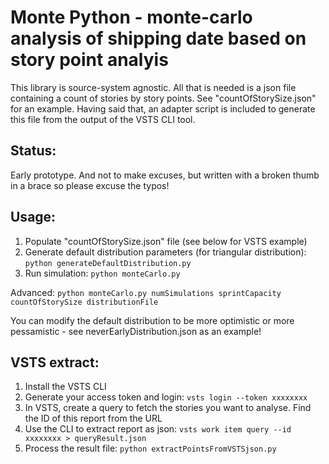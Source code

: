 # Monte Python - monte-carlo analysis of shipping date based on story point analyis

This library is source-system agnostic. All that is needed is a json file containing a count of stories by story points. See "countOfStorySize.json" for an example.
Having said that, an adapter script is included to generate this file from the output of the VSTS CLI tool.

## Status:
Early prototype. 
And not to make excuses, but written with a broken thumb in a brace so please excuse the typos!

## Usage:

1. Populate "countOfStorySize.json" file (see below for VSTS example)
2. Generate default distribution parameters (for triangular distribution): `python generateDefaultDistribution.py`
3. Run simulation: `python monteCarlo.py`

Advanced:
`python monteCarlo.py numSimulations sprintCapacity countOfStorySize distributionFile`

You can modify the default distribution to be more optimistic or more pessamistic - see neverEarlyDistribution.json as an example!


## VSTS extract:

1. Install the VSTS CLI
2. Generate your access token and login: `vsts login --token xxxxxxxx`
3. In VSTS, create a query to fetch the stories you want to analyse. Find the ID of this report from the URL
4. Use the CLI to extract report as json: `vsts work item query --id xxxxxxxx > queryResult.json`
5. Process the result file: `python extractPointsFromVSTSjson.py`
